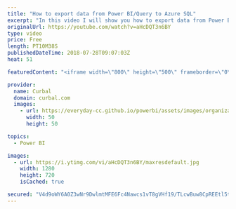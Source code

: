 ```yaml
---
title: "How to export data from Power BI/Query to Azure SQL"
excerpt: "In this video I will show you how to export data from Power BI (Power Query to be exact) to Azure SQL.  Resource for the video (pointed out by Imke Feldmman): https://www.r-bloggers.com/getting-started-with-microsoft-sql-server-on-azure/  I have already shown you how to export data to : Export data from"
originalUrl: https://youtube.com/watch?v=aHcDQT3n6BY
type: video
price: Free
length: PT10M38S
publishedDateTime: 2018-07-28T09:07:03Z
heat: 51

featuredContent: "<iframe width=\"800\" height=\"500\" frameborder=\"0\" src=\"https://www.youtube.com/embed/aHcDQT3n6BY\" allow=\"accelerometer; autoplay; encrypted-media; gyroscope; picture-in-picture\" allowfullscreen></iframe>"

provider:
  name: Curbal
  domain: curbal.com
  images:
    - url: https://everyday-cc.github.io/powerbi/assets/images/organizations/curbal.com-50x50.jpg
      width: 50
      height: 50

topics:
  - Power BI

images:
  - url: https://i.ytimg.com/vi/aHcDQT3n6BY/maxresdefault.jpg
    width: 1280
    height: 720
    isCached: true

secured: "V4d9oWY6A0Z3wNr9DwlmtMFE6Fc4Nawcs1vT8gVHf19/TLcwBuw8CpREEtl5tOyD02JiePT0cHRomon7wVwvnUCj7HctaVv0QYRq15vCxqSJk8nxcuS61sBoJ/VAH7g58BU5ORXw/X37jqswWXUJAOwuTmQI5myL1Tz0fm41gwVlcUjIbillho7XkdSQvjC3C2HMgR6JwN3ttMFYLhHlv/7sJUNZq4z81g9UYQSGUo7ZV45+dqxHG6YMKc0dPj+7kdw8eLTi99Ff+w7yLQ3Et+cs15NxKZfweT5ZZm6UcpcNH/lLJ9g4+eH2O3eS5o73UAmXU7kidiRXfYwhxT9eoKJcTA2ki5HSw6dvMCwz8zfmMkUEWxf2C4yxd1ha6EgDwlo2pN1PizuUYBbOVIpLs3T3Ur1cVcBE2FA02Ko56n4=;0xBvgltDPXNtEL4rXz6X0A=="
---
```


